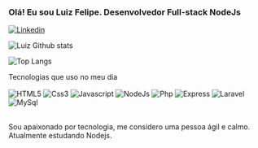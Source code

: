 ### Olá! Eu sou Luiz Felipe. Desenvolvedor Full-stack NodeJs

[![Linkedin](https://img.shields.io/badge/LinkedIn-0077B5?style=for-the-badge&logo=linkedin&logoColor=white)](https://www.linkedin.com/in/luiz-felipe-95942222b/)

![Luiz Github stats](https://github-readme-stats.vercel.app/api?username=Luiz9910&show_icons=true&theme=radical)

![Top Langs](https://github-readme-stats.vercel.app/api/top-langs/?username=Luiz9910&layout=compact&theme=radical)
 
Tecnologias que uso no meu dia

<div style="display:inline_block">
  <img align="center" alt="HTML5" src="https://img.shields.io/badge/HTML5-E34F26?style=for-the-badge&logo=html5&logoColor=white" />
  <img align="center" alt="Css3" src="https://img.shields.io/badge/CSS3-1572B6?style=for-the-badge&logo=css3&logoColor=white" />
  <img align="center" alt="Javascript" src="https://img.shields.io/badge/JavaScript-F7DF1E?style=for-the-badge&logo=javascript&logoColor=black" />
  <img align="center" alt="NodeJs" src="https://img.shields.io/badge/Node.js-43853D?style=for-the-badge&logo=node.js&logoColor=white" />
  <img align="center" alt="Php" src="https://img.shields.io/badge/PHP-777BB4?style=for-the-badge&logo=php&logoColor=white" />
  <img align="center" alt="Express" src="https://img.shields.io/badge/Express.js-404D59?style=for-the-badge" />
  <img align="center" alt="Laravel" src="https://img.shields.io/badge/Laravel-FF2D20?style=for-the-badge&logo=laravel&logoColor=white" />
  <img align="center" alt="MySql" src="https://img.shields.io/badge/MySQL-00000F?style=for-the-badge&logo=mysql&logoColor=white" />
</div>

<br>

Sou apaixonado por tecnologia, me considero uma pessoa ágil e calmo. Atualmente estudando Nodejs.
